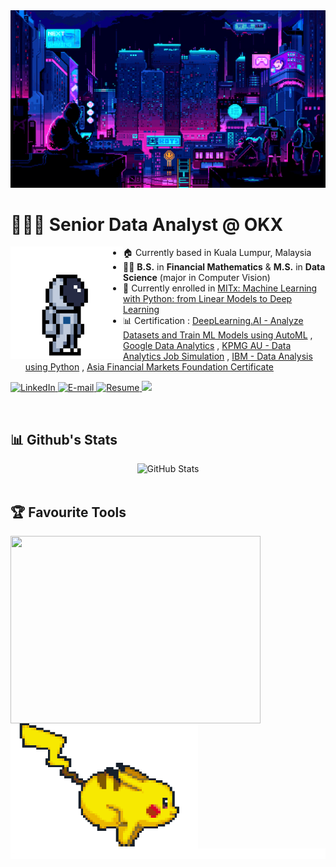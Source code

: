 <img src="./assets/wallpaper1.gif" alt="banner">
<div align="center">
    <h1 align="left">👨🏻‍💻 Senior Data Analyst @ OKX </h1>
    <img align="left" width="180px" height="180px" src="./assets/astronaut.gif" loop="infinite"/>
</div>

- 🏠 Currently based in Kuala Lumpur, Malaysia
- 👨‍🎓 **B.S.** in **Financial Mathematics** & **M.S.** in **Data Science** (major in Computer Vision)
- 📑 Currently enrolled in [MITx: Machine Learning with Python: from Linear Models to Deep Learning](https://www.edx.org/learn/machine-learning/massachusetts-institute-of-technology-machine-learning-with-python-from-linear-models-to-deep-learning)
- 📊 Certification : [DeepLearning.AI - Analyze Datasets and Train ML Models using AutoML](https://www.coursera.org/account/accomplishments/verify/TMKNUAPBQYU7?utm_source=link&utm_medium=certificate&utm_content=cert_image&utm_campaign=sharing_cta&utm_product=course) , [Google Data Analytics](https://coursera.org/share/0bc42b75ef55b217c721aa8e068b568a) , [KPMG AU - Data Analytics Job Simulation](https://forage-uploads-prod.s3.amazonaws.com/completion-certificates/KPMG%20AU/m7W4GMqeT3bh9Nb2c_KPMG%20AU_kaiMFKjswjtk6SYHM_1697707129986_completion_certificate.pdf) , [IBM - Data Analysis using Python](https://www.credly.com/badges/540432b4-8780-4bc5-8185-bc8eb5bf8d90?source=linked_in_profile) , [Asia Financial Markets Foundation Certificate](https://asifmaeducation.thinkific.com/certificates/rk0eo1qini)

<p align="left">
    <a href="https://www.linkedin.com/in/lim-kim-hoong-0757591ba"/](https://www.linkedin.com/in/lim-kim-hoong-0757591ba">
        <img alt="LinkedIn" title="Checkout My LinkedIn Profile" src="https://custom-icon-badges.demolab.com/badge/LinkedIn-0077B5?style=for-the-badge&logo=linkedin&logoColor=white"/>
    </a>
    <a href="mailto:kimhoong0324@gmail.com">
        <img alt="E-mail" title="Contact me via E-mail" src="https://custom-icon-badges.demolab.com/badge/Email-8B0000?style=for-the-badge&logo=mail&logoColor=white">
    </a>
     <a href="https://limkimhoong.github.io/terminalWebsite"/](https://limkimhoong.github.io/terminalWebsite/#about)">
        <img alt="Resume" title="Checkout My Resume in Web Form" src="https://custom-icon-badges.demolab.com/badge/-My%20Resume-green?style=for-the-badge&logoColor=white&logo=repo"/>
    </a>
     <a href="https://github.com/LimKimHoong">
        <img src="https://komarev.com/ghpvc/?username=LimKimHoong&color=blueviolet&style=for-the-badge&label=Profile+Views">
    </a>
</p>

<br />
<h2 align="left">📊 Github's Stats</h2>
<div align="center">
    <img width="500px" alt="GitHub Stats" height="180px" float="left" src="https://awesome-github-stats.azurewebsites.net/user-stats/LimKimHoong?theme=react&cardType=github&ring=D4AF37&show_icons=true&preferLogin=true&title=D4AF37">
</div>
<br />

<h2 align="left">🏆 Favourite Tools</h2>
<div>
    <img align="center" width="400px" height = "300px" src="https://github-readme-stats.vercel.app/api/top-langs/?username=LimKimHoong&theme=react&show_icons=true&hide_border=true&layout=compact" />
    <img align="left" src="./assets/pokemon.gif" width="300" height="200" />
</div>
<img src="./assets/line.gif" alt="banner">
